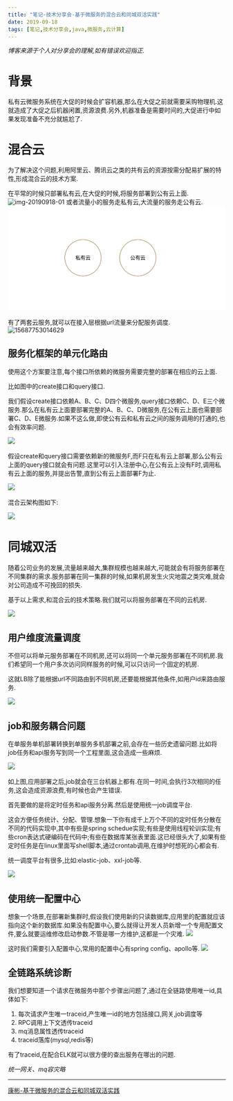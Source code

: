 ```yaml
---
title: "笔记-技术分享会-基于微服务的混合云和同城双活实践"
date: 2019-09-18
tags: [笔记,技术分享会,java,微服务,云计算]
---
```


*博客来源于个人对分享会的理解,如有错误欢迎指正.*

# 背景

私有云微服务系统在大促的时候会扩容机器,那么在大促之前就需要采购物理机.这就造成了大促之后机器闲置,资源浪费.另外,机器准备是需要时间的,大促进行中如果发现准备不充分就尴尬了.

# 混合云

为了解决这个问题,利用阿里云、腾讯云之类的共有云的资源按需分配易扩展的特性,形成混合云的技术方案.

在平常的时候只部署私有云,在大促的时候,将服务部署到公有云上面.
![img-20190918-01](./img-20190918-02.jpg)
或者流量小的服务走私有云,大流量的服务走公有云.
![img-20190918-01](./img-20190918-01.jpg)

有了两套云服务,就可以在接入层根据url流量来分配服务调度.
![15687753014629](./img-20190918-02.jpg)

## 服务化框架的单元化路由

使用这个方案要注意,每个接口所依赖的微服务需要完整的部署在相应的云上面.

比如图中的create接口和query接口.

我们假设create接口依赖A、B、C、D四个微服务,query接口依赖C、D、E三个微服务.那么在私有云上面要部署完整的A、B、C、D微服务,在公有云上面也需要部署C、D、E微服务.如果不这么做,即使公有云和私有云之间的服务调用的打通的,也会有效率问题.

![](https://img.geyuxu.com/15687760135631.jpg)

假设create和query接口需要依赖新的微服务F,而F只在私有云上部署,那么公有云上面的query接口就会有问题.这里可以引入注册中心,在公有云上没有F时,调用私有云上面的服务,并提出告警,直到公有云上面部署F为止.

![](https://img.geyuxu.com/15687771214775.jpg)

混合云架构图如下:

![](https://img.geyuxu.com/15687833460448.jpg)

# 同城双活

随着公司业务的发展,流量越来越大,集群规模也越来越大,可能就会有将服务部署在不同集群的需求.服务部署在同一集群的时候,如果机房发生火灾地震之类灾难,就会对公司造成不可挽回的损失.

基于以上需求,和混合云的技术策略.我们就可以将服务部署在不同的云机房.

![](https://img.geyuxu.com/15687838340844.jpg)

## 用户维度流量调度

不但可以将单元服务部署在不同机房,还可以将同一个单元服务部署在不同机房.我们希望同一个用户多次访问同样服务的时候,可以只访问一个固定的机房.

这就LB除了能根据url不同路由到不同机房,还要能根据其他条件,如用户id来路由服务.

![](https://img.geyuxu.com/15687857629978.jpg)

## job和服务耦合问题

在单服务单机部署转换到单服务多机部署之前,会存在一些历史遗留问题.比如将job任务和api服务写到同一个工程里面,这会造成一些麻烦.

![](https://img.geyuxu.com/15687864264700.jpg)

如上图,应用部署之后,job就会在三台机器上都有.在同一时间,会执行3次相同的任务,这会造成资源浪费,有时候也会产生错误.

首先要做的是将定时任务和api服务分离.然后是使用统一job调度平台.

这会方便任务统计、分配、管理.想象一下你有成千上万个不同的定时任务分散在不同的代码实现中,其中有些是spring schedue实现;有些是使用线程轮训实现;有些cron表达式硬编码在代码中;有些在数据库某张表里面.这已经很头大了,如果有些定时任务是在linux里面写shell脚本,通过crontab调用,在维护时想死的心都会有.

统一调度平台有很多,比如:elastic-job、xxl-job等.

![](https://img.geyuxu.com/15687896737026.jpg)


## 使用统一配置中心

想象一个场景,在部署新集群时,假设我们使用新的只读数据库,应用里的配置就应该指向这个新的数据库.如果没有配置中心,要么就得让开发人员新增一个专用配置文件,要么就要运维修改启动参数.不管是哪一方维护,这都是一个灾难.
![](https://img.geyuxu.com/15687977490447.jpg)

这时我们需要引入配置中心,常用的配置中心有spring config、apollo等.
![](https://img.geyuxu.com/15687995329905.jpg)

## 全链路系统诊断

我们想要知道一个请求在微服务中那个步骤出问题了,通过在全链路使用唯一id,具体如下:
     
1. 每次请求产生唯一traceid,产生唯一id的地方包括接口,网关,job调度等
2. RPC调用上下文透传traceid    
3. mq消息属性透传traceid    
4. traceid落库(mysql,redis等)    

有了traceid,在配合ELK就可以很方便的查出服务在哪出的问题.

 *统一网关、mq容灾略*

-----
[康彬-基于微服务的混合云和同城双活实践](https://www.infoq.cn/article/4M*N1LD3Hks0CUhRfeaV)

